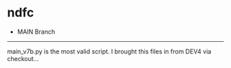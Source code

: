 # ndfc


- MAIN Branch

***

main_v7b.py is the most valid script. I brought this files in from DEV4 via checkout...

